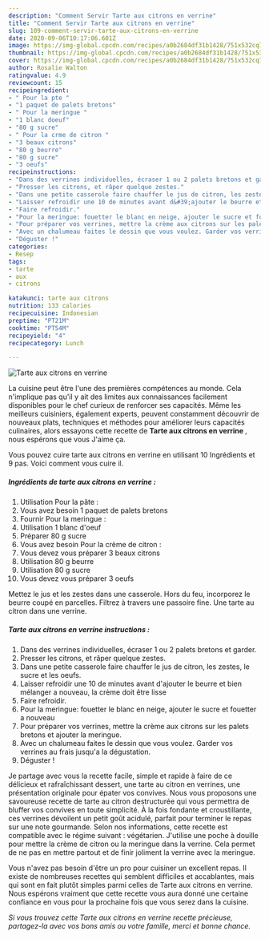 ```yaml
---
description: "Comment Servir Tarte aux citrons en verrine"
title: "Comment Servir Tarte aux citrons en verrine"
slug: 109-comment-servir-tarte-aux-citrons-en-verrine
date: 2020-09-06T10:17:06.601Z
image: https://img-global.cpcdn.com/recipes/a0b2684df31b1428/751x532cq70/tarte-aux-citrons-en-verrine-photo-principale-de-la-recette.jpg
thumbnail: https://img-global.cpcdn.com/recipes/a0b2684df31b1428/751x532cq70/tarte-aux-citrons-en-verrine-photo-principale-de-la-recette.jpg
cover: https://img-global.cpcdn.com/recipes/a0b2684df31b1428/751x532cq70/tarte-aux-citrons-en-verrine-photo-principale-de-la-recette.jpg
author: Rosalie Walton
ratingvalue: 4.9
reviewcount: 15
recipeingredient:
- " Pour la pte "
- "1 paquet de palets bretons"
- " Pour la meringue "
- "1 blanc doeuf"
- "80 g sucre"
- " Pour la crme de citron "
- "3 beaux citrons"
- "80 g beurre"
- "80 g sucre"
- "3 oeufs"
recipeinstructions:
- "Dans des verrines individuelles, écraser 1 ou 2 palets bretons et garder."
- "Presser les citrons, et râper quelque zestes."
- "Dans une petite casserole faire chauffer le jus de citron, les zestes, le sucre et les oeufs."
- "Laisser refroidir une 10 de minutes avant d&#39;ajouter le beurre et bien mélanger a nouveau, la crème doit être lisse"
- "Faire refroidir."
- "Pour la meringue: fouetter le blanc en neige, ajouter le sucre et fouetter a nouveau"
- "Pour préparer vos verrines, mettre la crème aux citrons sur les palets bretons et ajouter la meringue."
- "Avec un chalumeau faites le dessin que vous voulez. Garder vos verrines au frais jusqu&#39;a la dégustation."
- "Déguster !"
categories:
- Resep
tags:
- tarte
- aux
- citrons

katakunci: tarte aux citrons 
nutrition: 133 calories
recipecuisine: Indonesian
preptime: "PT21M"
cooktime: "PT54M"
recipeyield: "4"
recipecategory: Lunch

---
```



![Tarte aux citrons en verrine](https://img-global.cpcdn.com/recipes/a0b2684df31b1428/751x532cq70/tarte-aux-citrons-en-verrine-photo-principale-de-la-recette.jpg)

La cuisine peut être l'une des premières compétences au monde. Cela n'implique pas qu'il y ait des limites aux connaissances facilement disponibles pour le chef curieux de renforcer ses capacités. Même les meilleurs cuisiniers, également experts, peuvent constamment découvrir de nouveaux plats, techniques et méthodes pour améliorer leurs capacités culinaires, alors essayons cette recette de <strong> Tarte aux citrons en verrine </strong>, nous espérons que vous J'aime ça.

<!--inarticleads1-->

Vous pouvez cuire tarte aux citrons en verrine en utilisant 10 Ingrédients et 9 pas. Voici comment vous cuire il.

##### Ingrédients de tarte aux citrons en verrine :

1. Utilisation  Pour la pâte :
1. Vous avez besoin 1 paquet de palets bretons
1. Fournir  Pour la meringue :
1. Utilisation 1 blanc d&#39;oeuf
1. Préparer 80 g sucre
1. Vous avez besoin  Pour la crème de citron :
1. Vous devez vous préparer 3 beaux citrons
1. Utilisation 80 g beurre
1. Utilisation 80 g sucre
1. Vous devez vous préparer 3 oeufs


Mettez le jus et les zestes dans une casserole. Hors du feu, incorporez le beurre coupé en parcelles. Filtrez à travers une passoire fine. Une tarte au citron dans une verrine. 

<!--inarticleads2-->

##### Tarte aux citrons en verrine instructions :

1. Dans des verrines individuelles, écraser 1 ou 2 palets bretons et garder.
1. Presser les citrons, et râper quelque zestes.
1. Dans une petite casserole faire chauffer le jus de citron, les zestes, le sucre et les oeufs.
1. Laisser refroidir une 10 de minutes avant d&#39;ajouter le beurre et bien mélanger a nouveau, la crème doit être lisse
1. Faire refroidir.
1. Pour la meringue: fouetter le blanc en neige, ajouter le sucre et fouetter a nouveau
1. Pour préparer vos verrines, mettre la crème aux citrons sur les palets bretons et ajouter la meringue.
1. Avec un chalumeau faites le dessin que vous voulez. Garder vos verrines au frais jusqu&#39;a la dégustation.
1. Déguster !


Je partage avec vous la recette facile, simple et rapide à faire de ce délicieux et rafraîchissant dessert, une tarte au citron en verrines, une présentation originale pour épater vos convives. Nous vous proposons une savoureuse recette de tarte au citron destructurée qui vous permettra de bluffer vos convives en toute simplicité. À la fois fondante et croustillante, ces verrines dévoilent un petit goût acidulé, parfait pour terminer le repas sur une note gourmande. Selon nos informations, cette recette est compatible avec le régime suivant : végétarien. J&#39;utilise une poche à douille pour mettre la crème de citron ou la meringue dans la verrine. Cela permet de ne pas en mettre partout et de finir joliment la verrine avec la meringue. 

<!--inarticleads1-->

<p>
Vous n'avez pas besoin d'être un pro pour cuisiner un excellent repas. Il existe de nombreuses recettes qui semblent difficiles et accablantes, mais qui sont en fait plutôt simples parmi celles de Tarte aux citrons en verrine. Nous espérons vraiment que cette recette vous aura donné une certaine confiance en vous pour la prochaine fois que vous serez dans la cuisine.
</p>

<p>
<i>Si vous trouvez cette Tarte aux citrons en verrine recette précieuse, partagez-la avec vos bons amis ou votre famille, merci et bonne chance.</i>
</p>
